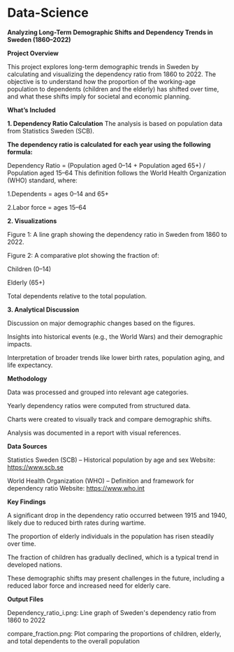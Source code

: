 # Data-Science

**Analyzing Long-Term Demographic Shifts and Dependency Trends in Sweden (1860–2022)**

**Project Overview**

This project explores long-term demographic trends in Sweden by calculating and visualizing the dependency ratio from 1860 to 2022. The objective is to understand how the proportion of the working-age population to dependents (children and the elderly) has shifted over time, and what these shifts imply for societal and economic planning.

**What’s Included**

**1. Dependency Ratio Calculation**
The analysis is based on population data from Statistics Sweden (SCB).

**The dependency ratio is calculated for each year using the following formula:**

Dependency Ratio = (Population aged 0–14 + Population aged 65+) / Population aged 15–64
This definition follows the World Health Organization (WHO) standard, where:

1.Dependents = ages 0–14 and 65+

2.Labor force = ages 15–64

**2. Visualizations**

Figure 1: A line graph showing the dependency ratio in Sweden from 1860 to 2022.

Figure 2: A comparative plot showing the fraction of:

Children (0–14)

Elderly (65+)

Total dependents
relative to the total population.

**3. Analytical Discussion**

Discussion on major demographic changes based on the figures.

Insights into historical events (e.g., the World Wars) and their demographic impacts.

Interpretation of broader trends like lower birth rates, population aging, and life expectancy.

**Methodology**

Data was processed and grouped into relevant age categories.

Yearly dependency ratios were computed from structured data.

Charts were created to visually track and compare demographic shifts.

Analysis was documented in a report with visual references.

**Data Sources**

Statistics Sweden (SCB) – Historical population by age and sex
Website: https://www.scb.se

World Health Organization (WHO) – Definition and framework for dependency ratio
Website: https://www.who.int

**Key Findings**

A significant drop in the dependency ratio occurred between 1915 and 1940, likely due to reduced birth rates during wartime.

The proportion of elderly individuals in the population has risen steadily over time.

The fraction of children has gradually declined, which is a typical trend in developed nations.

These demographic shifts may present challenges in the future, including a reduced labor force and increased need for elderly care.

**Output Files**

Dependency_ratio_i.png: Line graph of Sweden's dependency ratio from 1860 to 2022

compare_fraction.png: Plot comparing the proportions of children, elderly, and total dependents to the overall population
